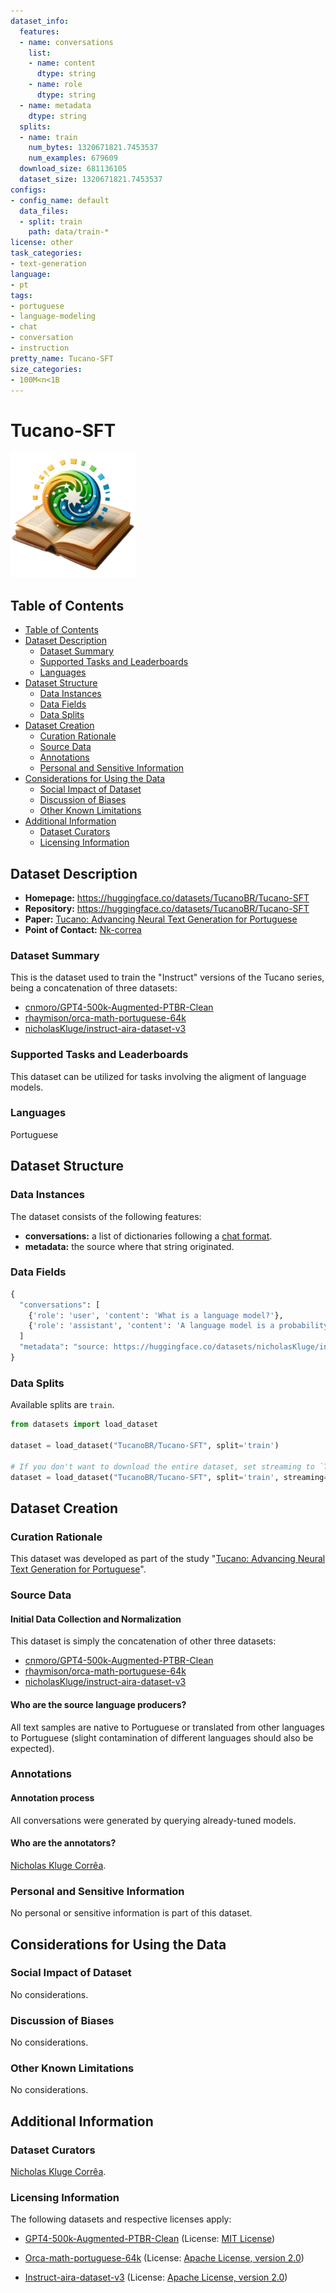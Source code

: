 ```yaml
---
dataset_info:
  features:
  - name: conversations
    list:
    - name: content
      dtype: string
    - name: role
      dtype: string
  - name: metadata
    dtype: string
  splits:
  - name: train
    num_bytes: 1320671821.7453537
    num_examples: 679609
  download_size: 681136105
  dataset_size: 1320671821.7453537
configs:
- config_name: default
  data_files:
  - split: train
    path: data/train-*
license: other
task_categories:
- text-generation
language:
- pt
tags:
- portuguese
- language-modeling
- chat
- conversation
- instruction
pretty_name: Tucano-SFT
size_categories:
- 100M<n<1B
---
```


# Tucano-SFT

<img src="./logo-gigaverbo.png" height="200">

## Table of Contents

- [Table of Contents](#table-of-contents)
- [Dataset Description](#dataset-description)
  - [Dataset Summary](#dataset-summary)
  - [Supported Tasks and Leaderboards](#supported-tasks-and-leaderboards)
  - [Languages](#languages)
- [Dataset Structure](#dataset-structure)
  - [Data Instances](#data-instances)
  - [Data Fields](#data-fields)
  - [Data Splits](#data-splits)
- [Dataset Creation](#dataset-creation)
  - [Curation Rationale](#curation-rationale)
  - [Source Data](#source-data)
  - [Annotations](#annotations)
  - [Personal and Sensitive Information](#personal-and-sensitive-information)
- [Considerations for Using the Data](#considerations-for-using-the-data)
  - [Social Impact of Dataset](#social-impact-of-dataset)
  - [Discussion of Biases](#discussion-of-biases)
  - [Other Known Limitations](#other-known-limitations)
- [Additional Information](#additional-information)
  - [Dataset Curators](#dataset-curators)
  - [Licensing Information](#licensing-information)

## Dataset Description

- **Homepage:** https://huggingface.co/datasets/TucanoBR/Tucano-SFT
- **Repository:** https://huggingface.co/datasets/TucanoBR/Tucano-SFT
- **Paper:** [Tucano: Advancing Neural Text Generation for Portuguese](https://arxiv.org/abs/2411.07854)
- **Point of Contact:** [Nk-correa](mailto:kluge@uni-bonn.de)

### Dataset Summary

This is the dataset used to train the "Instruct" versions of the Tucano series, being a concatenation of three datasets:

- [cnmoro/GPT4-500k-Augmented-PTBR-Clean](https://huggingface.co/datasets/cnmoro/GPT4-500k-Augmented-PTBR-Clean)
- [rhaymison/orca-math-portuguese-64k](https://huggingface.co/datasets/rhaymison/orca-math-portuguese-64k)
- [nicholasKluge/instruct-aira-dataset-v3](https://huggingface.co/datasets/nicholasKluge/instruct-aira-dataset-v3)

### Supported Tasks and Leaderboards

This dataset can be utilized for tasks involving the aligment of language models.

### Languages

Portuguese

## Dataset Structure

### Data Instances

The dataset consists of the following features:

- **conversations:** a list of dictionaries following a [chat format](https://github.com/huggingface/blog/blob/main/chat-templates.md).
- **metadata:** the source where that string originated.

### Data Fields

```python
{
  "conversations": [
    {'role': 'user', 'content': 'What is a language model?'},
    {'role': 'assistant', 'content': 'A language model is a probability distribution over a vocabulary.'},
  ]
  "metadata": "source: https://huggingface.co/datasets/nicholasKluge/instruct-aira-dataset-v3",
}
```

### Data Splits

Available splits are `train`.

```python
from datasets import load_dataset

dataset = load_dataset("TucanoBR/Tucano-SFT", split='train')

# If you don't want to download the entire dataset, set streaming to `True`
dataset = load_dataset("TucanoBR/Tucano-SFT", split='train', streaming=True)

```

## Dataset Creation

### Curation Rationale

This dataset was developed as part of the study "[Tucano: Advancing Neural Text Generation for Portuguese](https://arxiv.org/abs/2411.07854)".

### Source Data

#### Initial Data Collection and Normalization

This dataset is simply the concatenation of other three datasets:

- [cnmoro/GPT4-500k-Augmented-PTBR-Clean](https://huggingface.co/datasets/cnmoro/GPT4-500k-Augmented-PTBR-Clean)
- [rhaymison/orca-math-portuguese-64k](https://huggingface.co/datasets/rhaymison/orca-math-portuguese-64k)
- [nicholasKluge/instruct-aira-dataset-v3](https://huggingface.co/datasets/nicholasKluge/instruct-aira-dataset-v3)

#### Who are the source language producers?

All text samples are native to Portuguese or translated from other languages to Portuguese (slight contamination of different languages should also be expected).

### Annotations

#### Annotation process

All conversations were generated by querying already-tuned models.

#### Who are the annotators?

[Nicholas Kluge Corrêa](mailto:kluge@uni-bonn.de).

### Personal and Sensitive Information

No personal or sensitive information is part of this dataset.

## Considerations for Using the Data

### Social Impact of Dataset

No considerations.

### Discussion of Biases

No considerations.

### Other Known Limitations

No considerations.

## Additional Information

### Dataset Curators

[Nicholas Kluge Corrêa](mailto:kluge@uni-bonn.de).

### Licensing Information

The following datasets and respective licenses apply:

- [GPT4-500k-Augmented-PTBR-Clean](https://huggingface.co/datasets/cnmoro/GPT4-500k-Augmented-PTBR-Clean) (License: [MIT License](https://mit-license.org/))

- [Orca-math-portuguese-64k](https://huggingface.co/datasets/rhaymison/orca-math-portuguese-64k) (License: [Apache License, version 2.0](https://www.apache.org/licenses/LICENSE-2.0.html))

- [Instruct-aira-dataset-v3](https://huggingface.co/datasets/nicholasKluge/instruct-aira-dataset-v3) (License: [Apache License, version 2.0](https://www.apache.org/licenses/LICENSE-2.0.html))
